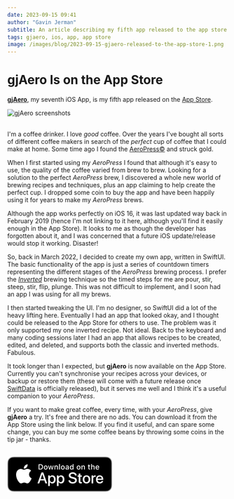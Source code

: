 ```yaml
---
date: 2023-09-15 09:41
author: "Gavin Jerman"
subtitle: An article describing my fifth app released to the app store
tags: gjaero, ios, app, app store
image: /images/blog/2023-09-15-gjaero-released-to-the-app-store-1.png
---
```


# gjAero Is on the App Store

[**gjAero**](/projects/gjAero), my seventh iOS App, is my fifth app released on the [App Store](https://apps.apple.com/app/gjaero/id6444918004?platform=iphone).  

<img src="/images/blog/2023-09-15-gjaero-released-to-the-app-store-1.png" alt="gjAero screenshots" width="384">
<br><br>

I'm a coffee drinker. I love _good_ coffee. Over the years I've bought all sorts of different coffee makers in search of the _perfect_ cup of coffee that I could make at home. Some time ago I found the [AeroPress©](https://aeropress.com) and struck gold. 

When I first started using my _AeroPress_ I found that although it's easy to use, the quality of the coffee varied from brew to brew. Looking for a solution to the perfect _AeroPress_ brew, I discovered a whole new world of brewing recipes and techniques, plus an app claiming to help create the perfect cup. I dropped some coin to buy the app and have been happily using it for years to make my _AeroPress_ brews.

Although the app works perfectly on iOS 16, it was last updated way back in February 2019 (hence I'm not linking to it here, although you'll find it easily enough in the App Store). It looks to me as though the developer has forgotten about it, and I was concerned that a future iOS update/release would stop it working. Disaster!

So, back in March 2022, I decided to create my own app, written in SwiftUI. The basic functionality of the app is just a series of countdown timers representing the different stages of the _AeroPress_ brewing process. I prefer the [_Inverted_](https://en.wikipedia.org/wiki/AeroPress) brewing technique so the timed steps for me are pour, stir, steep, stir, flip, plunge. This was not difficult to implement, and I soon had an app I was using for all my brews.

I then started tweaking the UI. I'm no designer, so SwiftUI did a lot of the heavy lifting here. Eventually I had an app that looked okay, and I thought could be released to the App Store for others to use. The problem was it only supported my one inverted recipe. Not ideal. Back to the keyboard and many coding sessions later I had an app that allows recipes to be created, edited, and deleted, and supports both the classic and inverted methods. Fabulous.

It took longer than I expected, but **gjAero** is now available on the App Store. Currently you can't synchronise your recipes across your devices, or backup or restore them (these will come with a future release once [SwiftData](https://developer.apple.com/xcode/swiftdata/) is officially released), but it serves me well and I think it's a useful companion to your _AeroPress_.

If you want to make great coffee, every time, with your _AeroPress_, give **gjAero** a try. It's free and there are no ads. You can download it from the App Store using the link below. If you find it useful, and can spare some change, you can buy me some coffee beans by throwing some coins in the tip jar - thanks.
<br><br>

[![download](/images/Download_on_the_App_Store_Badge_US-UK_RGB_blk_092917.svg)](https://apps.apple.com/app/gjaero/id6444918004?platform=iphone)
